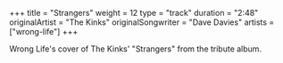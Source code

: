 +++
title = "Strangers"
weight = 12
type = "track"
duration = "2:48"
originalArtist = "The Kinks"
originalSongwriter = "Dave Davies"
artists = ["wrong-life"]
+++

Wrong Life's cover of The Kinks' "Strangers" from the tribute album.
